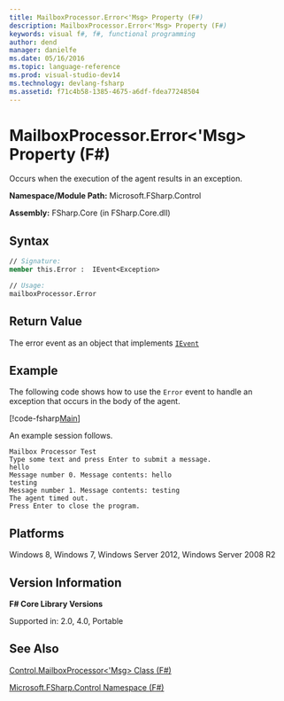 ```yaml
---
title: MailboxProcessor.Error<'Msg> Property (F#)
description: MailboxProcessor.Error<'Msg> Property (F#)
keywords: visual f#, f#, functional programming
author: dend
manager: danielfe
ms.date: 05/16/2016
ms.topic: language-reference
ms.prod: visual-studio-dev14
ms.technology: devlang-fsharp
ms.assetid: f71c4b58-1385-4675-a6df-fdea77248504 
---
```


# MailboxProcessor.Error<'Msg> Property (F#)

Occurs when the execution of the agent results in an exception.

**Namespace/Module Path:** Microsoft.FSharp.Control

**Assembly:** FSharp.Core (in FSharp.Core.dll)


## Syntax

```fsharp
// Signature:
member this.Error :  IEvent<Exception>

// Usage:
mailboxProcessor.Error
```

## Return Value
The error event as an object that implements [`IEvent`](https://msdn.microsoft.com/library/7976554f-9aa8-451f-a69d-d4670c064432)

## Example

The following code shows how to use the `Error` event to handle an exception that occurs in the body of the agent.

[!code-fsharp[Main](snippets/fsmailboxprocessor/snippet23.fs)]

An example session follows.

```
Mailbox Processor Test
Type some text and press Enter to submit a message.
hello
Message number 0. Message contents: hello
testing
Message number 1. Message contents: testing
The agent timed out.
Press Enter to close the program.
```

## Platforms
Windows 8, Windows 7, Windows Server 2012, Windows Server 2008 R2


## Version Information
**F# Core Library Versions**

Supported in: 2.0, 4.0, Portable

## See Also
[Control.MailboxProcessor&#60;'Msg&#62; Class &#40;F&#35;&#41;](Control.MailboxProcessor%5B%27Msg%5D-Class-%5BFSharp%5D.md)

[Microsoft.FSharp.Control Namespace &#40;F&#35;&#41;](Microsoft.FSharp.Control-Namespace-%5BFSharp%5D.md)
